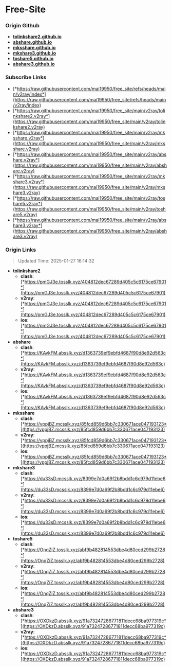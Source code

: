 # Free-Site

### Origin Github

- [**tolinkshare2.github.io**](https://github.com/tolinkshare2/tolinkshare2.github.io)
- [**abshare.github.io**](https://github.com/abshare/abshare.github.io)
- [**mksshare.github.io**](https://github.com/mksshare/mksshare.github.io)
- [**mkshare3.github.io**](https://github.com/mkshare3/mkshare3.github.io)
- [**toshare5.github.io**](https://github.com/toshare5/toshare5.github.io)
- [**abshare3.github.io**](https://github.com/abshare3/abshare3.github.io)

### Subscribe Links

- [*https://raw.githubusercontent.com/mai19950/free_site/refs/heads/main/v2ray/index*](https://raw.githubusercontent.com/mai19950/free_site/refs/heads/main/v2ray/index)
- [*https://raw.githubusercontent.com/mai19950/free_site/main/v2ray/tolinkshare2.v2ray*](https://raw.githubusercontent.com/mai19950/free_site/main/v2ray/tolinkshare2.v2ray)
- [*https://raw.githubusercontent.com/mai19950/free_site/main/v2ray/mksshare.v2ray*](https://raw.githubusercontent.com/mai19950/free_site/main/v2ray/mksshare.v2ray)
- [*https://raw.githubusercontent.com/mai19950/free_site/main/v2ray/abshare.v2ray*](https://raw.githubusercontent.com/mai19950/free_site/main/v2ray/abshare.v2ray)
- [*https://raw.githubusercontent.com/mai19950/free_site/main/v2ray/mkshare3.v2ray*](https://raw.githubusercontent.com/mai19950/free_site/main/v2ray/mkshare3.v2ray)
- [*https://raw.githubusercontent.com/mai19950/free_site/main/v2ray/toshare5.v2ray*](https://raw.githubusercontent.com/mai19950/free_site/main/v2ray/toshare5.v2ray)
- [*https://raw.githubusercontent.com/mai19950/free_site/main/v2ray/abshare3.v2ray*](https://raw.githubusercontent.com/mai19950/free_site/main/v2ray/abshare3.v2ray)

### Origin Links

> Updated Time: 2025-01-27 16:14:32

- **tolinkshare2**
  - **clash**: [*https://pmGJ3e.tosslk.xyz/404812dec67289d405c5c6175ce67901*](https://pmGJ3e.tosslk.xyz/404812dec67289d405c5c6175ce67901)
  - **v2ray**: [*https://pmGJ3e.tosslk.xyz/404812dec67289d405c5c6175ce67901*](https://pmGJ3e.tosslk.xyz/404812dec67289d405c5c6175ce67901)
  - **ios**: [*https://pmGJ3e.tosslk.xyz/404812dec67289d405c5c6175ce67901*](https://pmGJ3e.tosslk.xyz/404812dec67289d405c5c6175ce67901)
- **abshare**
  - **clash**: [*https://KAvkFM.absslk.xyz/d1363739ef9ebfd4687f90d8e92d563c*](https://KAvkFM.absslk.xyz/d1363739ef9ebfd4687f90d8e92d563c)
  - **v2ray**: [*https://KAvkFM.absslk.xyz/d1363739ef9ebfd4687f90d8e92d563c*](https://KAvkFM.absslk.xyz/d1363739ef9ebfd4687f90d8e92d563c)
  - **ios**: [*https://KAvkFM.absslk.xyz/d1363739ef9ebfd4687f90d8e92d563c*](https://KAvkFM.absslk.xyz/d1363739ef9ebfd4687f90d8e92d563c)
- **mksshare**
  - **clash**: [*https://vppjBZ.mcsslk.xyz/85fcd859d6bb7c330671ace047193123*](https://vppjBZ.mcsslk.xyz/85fcd859d6bb7c330671ace047193123)
  - **v2ray**: [*https://vppjBZ.mcsslk.xyz/85fcd859d6bb7c330671ace047193123*](https://vppjBZ.mcsslk.xyz/85fcd859d6bb7c330671ace047193123)
  - **ios**: [*https://vppjBZ.mcsslk.xyz/85fcd859d6bb7c330671ace047193123*](https://vppjBZ.mcsslk.xyz/85fcd859d6bb7c330671ace047193123)
- **mkshare3**
  - **clash**: [*https://du33sD.mcsslk.xyz/8399e7d0a69f2b8bdd1c6c979d11ebe6*](https://du33sD.mcsslk.xyz/8399e7d0a69f2b8bdd1c6c979d11ebe6)
  - **v2ray**: [*https://du33sD.mcsslk.xyz/8399e7d0a69f2b8bdd1c6c979d11ebe6*](https://du33sD.mcsslk.xyz/8399e7d0a69f2b8bdd1c6c979d11ebe6)
  - **ios**: [*https://du33sD.mcsslk.xyz/8399e7d0a69f2b8bdd1c6c979d11ebe6*](https://du33sD.mcsslk.xyz/8399e7d0a69f2b8bdd1c6c979d11ebe6)
- **toshare5**
  - **clash**: [*https://OnqZiZ.tosslk.xyz/abf9b482814553dbe4d80ced299b2728*](https://OnqZiZ.tosslk.xyz/abf9b482814553dbe4d80ced299b2728)
  - **v2ray**: [*https://OnqZiZ.tosslk.xyz/abf9b482814553dbe4d80ced299b2728*](https://OnqZiZ.tosslk.xyz/abf9b482814553dbe4d80ced299b2728)
  - **ios**: [*https://OnqZiZ.tosslk.xyz/abf9b482814553dbe4d80ced299b2728*](https://OnqZiZ.tosslk.xyz/abf9b482814553dbe4d80ced299b2728)
- **abshare3**
  - **clash**: [*https://OXDkzD.absslk.xyz/91a73247286771811decc68ba977319c*](https://OXDkzD.absslk.xyz/91a73247286771811decc68ba977319c)
  - **v2ray**: [*https://OXDkzD.absslk.xyz/91a73247286771811decc68ba977319c*](https://OXDkzD.absslk.xyz/91a73247286771811decc68ba977319c)
  - **ios**: [*https://OXDkzD.absslk.xyz/91a73247286771811decc68ba977319c*](https://OXDkzD.absslk.xyz/91a73247286771811decc68ba977319c)
